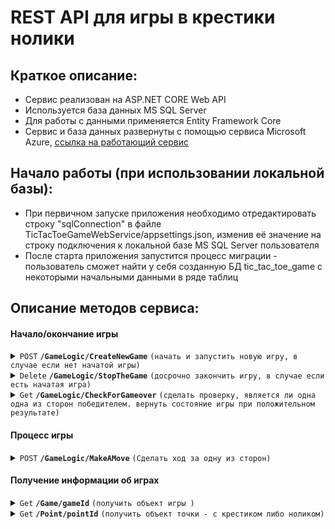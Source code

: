 # REST API для игры в крестики нолики

## Краткое описание:

- Сервис реализован на ASP.NET CORE Web API
- Используется база данных MS SQL Server
- Для работы с данными применяется Entity Framework Core
- Сервис и база данных развернуты с помощью сервиса Microsoft Azure, [ссылка на работающий сервис](https://tictactoegamewebservice.azurewebsites.net/swagger/index.html)

## Начало работы (при использовании локальной базы):

- При первичном запуске приложения необходимо отредактировать строку "sqlConnection" в файле TicTacToeGameWebService/appsettings.json, изменив её значение на строку подключения к локальной базе MS SQL Server пользователя
- После старта приложения запустится процесс миграции - пользователь сможет найти у себя созданную БД tic_tac_toe_game с некоторыми начальными данными в ряде таблиц

## Описание методов сервиса:

#### Начало/окончание игры

<details>
 <summary><code>POST</code> <code><b>/GameLogic/CreateNewGame</b></code> <code>(начать и запустить новую игру, в случае если нет начатой игры)</code></summary>

##### Параметры
  
> Нет параметров

##### Поддерживаемые типы содержимого запросов:
- `application/json-patch+json`
- `application/json`
- `text/json`
- `application/*+json`
  
##### Тело запроса

> | Имя параметра     | Тип данных| Описание                                                                                |
> |-------------------|-----------|-----------------------------------------------------------------------------------------|
> | crossesPlayerName | string    | Имя игрока, играющего крестиками                                                        |
> | noughtPlayerName  | string    | Имя игрока, играющего ноликами                                                          |

##### Возможные ответы

> | http код      | тип содержимого                   | ответ                                                                     |
> |---------------|-----------------------------------|---------------------------------------------------------------------------|
> | `201`         | `text/plain;charset=UTF-8`        | См. "Образец тела ответа с кодом 201" ниже                                |
> | `400`         | `text/plain;charset=UTF-8`        | `There is already one running game. It's impossible to add a second one`  |
> | `500`         | `text/html;charset=utf-8`         | `Internal server error. Something went wrong inside CreateNewGame action` |                                                                     
##### Тело ответа с кодом 201
 
> | Имя параметра     | Тип данных| Описание                                                                                |
> |-------------------|-----------|-----------------------------------------------------------------------------------------|
> | gameStatus        | string    | Статус игры (при создании игры - "Running")                                             |
> | crossesPlayerName | string    | Имя игрока, играющего крестиками                                                        |
> | noughtPlayerName  | string    | Имя игрока, играющего ноликами                                                          |
> | winnerPlayerName  | string    | Имя победившего в игре игрока (при создании игры - "No one")                            |  
> | startTime         | Datetime  | Дата и время начала игры                                                                |
> | endTime           | Datetime  | Дата и время окончания игры (при создании игры - нет значения)                          |
  
##### Образец тела ответа с кодом 201
  
> ```javascript
> {
>  "gameStatus": "Running",
>  "crossesPlayerName": "string",
>  "noughtsPlayerName": "string",
>  "winnerPlayerName": "No one",
>  "startTime": "2023-03-10T22:03:45.643",
>  "endTime": null
> }
> ```
  
##### Обрезец заголовков ответа с кодом 201
> ```javascript
>  content-length: 163 
>  content-type: application/json; charset=utf-8 
>  date: Fri,10 Mar 2023 19:43:33 GMT 
>  location: https://localhost:7152/Game/21 
>  server: Kestrel 
>  ```  

  
##### Образец cURL

> ```javascript
>  curl -X 'POST' \
>  'https://localhost:7152/GameLogic/CreateNewGame' \
>  -H 'accept: */*' \
>  -H 'Content-Type: text/json' \
>  -d '{
>  "crossesPlayerName": "string",
>  "noughtPlayerName": "string"
>  }'
> ```

</details>

<details>
 <summary><code>Delete</code> <code><b>/GameLogic/StopTheGame</b></code> <code>(досрочно закончить игру, в случае если есть начатая игра)</code></summary>

##### Параметры
  
> Нет параметров
  
##### Тело запроса

> Нет параметров

##### Возможные ответы

> | http код      | тип содержимого                   | ответ                                                                     |
> |---------------|-----------------------------------|---------------------------------------------------------------------------|
> | `200`         | `application/json; charset=utf-8` | См. "Образец тела ответа с кодом 200" ниже                                |
> | `404`         | `text/plain;charset=UTF-8`        | `There are no running games`                                              |
> | `500`         | `text/html;charset=utf-8`         | `Internal server error. Something went wrong inside StopGameExplicitly action` |                      

##### Тело ответа с кодом 200
 
> | Имя параметра     | Тип данных| Описание                                                                                |
> |-------------------|-----------|-----------------------------------------------------------------------------------------|
> | gameStatus        | string    | Статус игры (при окончании игры - "Finished")                                           |
> | crossesPlayerName | string    | Имя игрока, играющего крестиками                                                        |
> | noughtPlayerName  | string    | Имя игрока, играющего ноликами                                                          |
> | winnerPlayerName  | string    | Имя победившего в игре игрока (при досрочном окончании игры - "No one")                 |  
> | startTime         | Datetime  | Дата и время начала игры                                                                |
> | endTime           | Datetime  | Дата и время окончания игры                                                             |
  
##### Образец тела ответа с кодом 200
  
> ```javascript
> {
>  "gameStatus": "Finished",
>  "crossesPlayerName": "Player1",
>  "noughtsPlayerName": "Player2",
>  "winnerPlayerName": "No one",
>  "startTime": "2023-03-14T11:10:15.27",
>  "endTime": "2023-03-14T11:10:23.9978058+03:00"
> }
> ```
  
##### Обрезец заголовков ответа с кодом 200
> ```javascript
>   content-length: 197 
>   content-type: application/json; charset=utf-8 
>   date: Tue,14 Mar 2023 08:28:12 GMT 
>   server: Kestrel 
>  ```  

  
##### Образец cURL

> ```javascript
>  curl -X 'DELETE' \
>   'https://localhost:7152/GameLogic/StopTheGame' \
>   -H 'accept: */*'
> ```

</details>

<details>
 <summary><code>Get</code> <code><b>/GameLogic/CheckForGameover</b></code> <code>(сделать проверку, является ли одна одна из сторон победителем. вернуть состояние игры при положительном результате)</code></summary>

##### Примечание

> Подразумевается, что для корректной логики игры клиент будет вызывать данный метод после каждого хода одной из сторон

##### Параметры
  
> Нет параметров
  
##### Тело запроса

> Нет параметров

##### Возможные ответы

> | http код      | тип содержимого                   | ответ                                                                     |
> |---------------|-----------------------------------|---------------------------------------------------------------------------|
> | `200`         | `application/json; charset=utf-8` | См. "Образец тела ответа с кодом 200" ниже                                |
> | `204`         | `-`                               | - (отсутствие результата обозначает, что победителей пока нет)            |
> | `404`         | `text/plain;charset=UTF-8`        | `There are no running games`                                              |
> | `500`         | `text/html;charset=utf-8`         | `Internal server error. Something went wrong inside StopGameExplicitly action` |                      

##### Тело ответа с кодом 200
 
> | Имя параметра     | Тип данных| Описание                                                                                |
> |-------------------|-----------|-----------------------------------------------------------------------------------------|
> | gameStatus        | string    | Статус игры (при окончании игры - "Finished")                                           |
> | crossesPlayerName | string    | Имя игрока, играющего крестиками                                                        |
> | noughtPlayerName  | string    | Имя игрока, играющего ноликами                                                          |
> | winnerPlayerName  | string    | Имя победившего в игре игрока                                                           |  
> | startTime         | Datetime  | Дата и время начала игры                                                                |   
> | endTime           | Datetime  | Дата и время окончания игры                                                             |   
  
  
##### Образец тела ответа с кодом 200 ( в случае победы игрока, играющего крестиками)
  
> ```javascript
> {
>   "gameStatus": "Finished",
>   "crossesPlayerName": "Player1",
>   "noughtsPlayerName": "Player2",
>   "winnerPlayerName": "Player1",
>   "startTime": "2023-03-14T11:40:50.2",
>   "endTime": "2023-03-14T11:47:20.1103719+03:00"
> }
> ```
  
##### Обрезец заголовков ответа с кодом 200
> ```javascript
>    content-length: 196 
>    content-type: application/json; charset=utf-8 
>    date: Tue,14 Mar 2023 08:47:19 GMT 
>    server: Kestrel 
>  ```  

  
##### Образец cURL

> ```javascript
>  curl -X 'GET' \
>   'https://localhost:7152/GameLogic/CheckForGameover' \
>   -H 'accept: */*'
> ```

</details>

#### Процесс игры

<details>
 <summary><code>POST</code> <code><b>/GameLogic/MakeAMove</b></code> <code>(Сделать ход за одну из сторон)</code></summary>

##### Параметры
  
> Нет параметров

##### Поддерживаемые типы содержимого запросов:
- `application/json-patch+json`
- `application/json`
- `text/json`
- `application/*+json`
  
##### Тело запроса

> | Имя параметра     | Тип данных| Описание                                                                                |
> |-------------------|-----------|-----------------------------------------------------------------------------------------|
> | gameSideId        | int       | Идентификатор стороны игры, где 1 - крестики, 2 - нолики                                |
> | x                 | int       | Координата по оси X (от 0 до 2)                                                         |
> | y                 | int       | Координата по оси Y (от 0 до 2)                                                         |

##### Возможные ответы

> | http код      | тип содержимого                   | ответ                                                                         |
> |---------------|-----------------------------------|-------------------------------------------------------------------------------|
> | `201`         | `text/plain;charset=UTF-8`        | См. "Образец тела ответа с кодом 201" ниже                                    |
> | `400`         | `text/plain;charset=UTF-8`        | `Now it's not a turn of noughts (crosses) to make a move`                     |
> | `400`         | `text/plain;charset=UTF-8`        | Ошибка валидации при неверно заданных значениях параметров (см. образец ниже) |                
> | `404`         | `text/plain;charset=UTF-8`        | `There are no running games`                                                  |
> | `500`         | `text/plain;charset=UTF-8`        | `Internal server error. Something went wrong inside MakeAMove action`         |

##### Тело ответа с кодом 201
 
> | Имя параметра     | Тип данных| Описание                                                                                |
> |-------------------|-----------|-----------------------------------------------------------------------------------------|
> | xValue            | string    | Координата по оси X                                                                     |
> | yValue            | string    | Координата по оси Y                                                                     |
> | gameSide          | string    | Наименование команды (Noughts, Crosses)                                                 |
  
##### Образец тела ответа с кодом 201
  
> ```javascript
> {
>   "xValue": 0,
>   "yValue": 1,
>   "gameSide": "Noughts"
> }
> ```
  
##### Обрезец заголовков ответа с кодом 201
> ```javascript
>   content-length: 44 
>   content-type: application/json; charset=utf-8 
>   date: Tue,14 Mar 2023 09:19:12 GMT 
>   location: https://localhost:7152/Point/7 
>   server: Kestrel 
>  ```  

  
##### Образец cURL

> ```javascript
> curl -X 'POST' \
>   'https://localhost:7152/GameLogic/MakeAMove' \
>   -H 'accept: */*' \
>   -H 'Content-Type: application/json-patch+json' \
>   -d '{
>   "gameSideId": 2,
>   "x": 0,
>   "y": 1
> }'
> ```

##### Образец ошибки валидации (ответ с кодом 400)

> ```javascript
> "errors": {
>     "X": [
>       "The field X must be between 0 and 2."
>     ]
>   },
>   "type": "https://tools.ietf.org/html/rfc7231#section-6.5.1",
>   "title": "One or more validation errors occurred.",
>   "status": 400,
>   "traceId": "00-d3a65851972f12e771cebd15589b420b-a10c15b2a08fd23b-00"
> ```

</details>

#### Получение информации об играх

<details>
 <summary><code>Get</code> <code><b>/Game/gameId</b></code> <code>(получить объект игры )</code></summary>

##### Примечание

> При успешном создании новой игры (`POST` `/GameLogic/CreateNewGame`) в заголовке location ответа со статусом 201 содержится uri для вызова данного метода (например, `location: https://localhost:7152/Game/21`) 

##### Параметры
  
> | Имя параметра     | Тип данных| Описание                                                                                |
> |-------------------|-----------|-----------------------------------------------------------------------------------------|
> | gameId            | int       | Идентификатор объекта игры                                                              |
  
##### Тело запроса

> Нет параметров

##### Возможные ответы

> | http код      | тип содержимого                   | ответ                                                                   |
> |---------------|-----------------------------------|-------------------------------------------------------------------------|
> | `200`         | `application/json; charset=utf-8` | См. "Образец тела ответа с кодом 200" ниже                              |
> | `404`         | `text/plain;charset=UTF-8`        | `Game with this id doesn't exist`                                       |
> | `500`         | `text/html;charset=utf-8`         | `Internal server error. Something went wrong inside GetGameById action` |                      

##### Тело ответа с кодом 200
 
> | Имя параметра     | Тип данных| Описание                                                                                |
> |-------------------|-----------|-----------------------------------------------------------------------------------------|
> | gameStatus        | string    | Статус игры                                                                             |   
> | crossesPlayerName | string    | Имя игрока, играющего крестиками                                                        |
> | noughtPlayerName  | string    | Имя игрока, играющего ноликами                                                          |
> | winnerPlayerName  | string    | Имя победившего в игре игрока                                                           |  
> | startTime         | Datetime  | Дата и время начала игры                                                                |   
> | endTime           | Datetime  | Дата и время окончания игры                                                             |   
  
  
##### Образец тела ответа с кодом 200
  
> ```javascript
> {
>   "gameStatus": "Finished",
>   "crossesPlayerName": "Player1",
>   "noughtsPlayerName": "Player2",
>   "winnerPlayerName": "Player1",
>   "startTime": "2023-03-14T11:37:09.877",
>   "endTime": "2023-03-14T11:38:23.893"
> }
> ```
  
##### Обрезец заголовков ответа с кодом 200
> ```javascript
>    content-length: 185 
>    content-type: application/json; charset=utf-8 
>    date: Tue,14 Mar 2023 10:18:30 GMT
>    server: Kestrel 
>  ```  

  
##### Образец cURL

> ```javascript
> curl -X 'GET' \
>   'https://localhost:7152/Game/4' \
>   -H 'accept: */*'
> ```

</details>

<details>
 <summary><code>Get</code> <code><b>/Point/pointId</b></code> <code>(получить объект точки - с крестиком либо ноликом)</code></summary>

##### Примечание

> - При успешном создании новой точки (ходе одной из сторон игры) (`POST` `/GameLogic/MakeAMove`) в заголовке location ответа со статусом 201 содержится uri для вызова данного метода (например, `location: https://localhost:7152/Point/8`) 
> - Можно получить объект лишь для точки, задействованной в текущей активной игре

##### Параметры
  
> | Имя параметра     | Тип данных| Описание                                                                                |
> |-------------------|-----------|-----------------------------------------------------------------------------------------|
> | pointId            | int       | Идентификатор объекта точки                                                            |
  
##### Тело запроса

> Нет параметров

##### Возможные ответы

> | http код      | тип содержимого                   | ответ                                                                    |
> |---------------|-----------------------------------|--------------------------------------------------------------------------|
> | `200`         | `application/json; charset=utf-8` | См. "Образец тела ответа с кодом 200" ниже                               |
> | `404`         | `text/plain;charset=UTF-8`        | `Point with this id doesn't exist`                                       |
> | `500`         | `text/html;charset=utf-8`         | `Internal server error. Something went wrong inside GetPointById action` |                      

##### Тело ответа с кодом 200
 
> | Имя параметра     | Тип данных| Описание                                                                                |
> |-------------------|-----------|-----------------------------------------------------------------------------------------|
> | xValue            | string    | Координата по оси X                                                                     |
> | yValue            | string    | Координата по оси Y                                                                     |
> | gameSide          | string    | Наименование команды (Noughts, Crosses)                                                 |
  
##### Образец тела ответа с кодом 200
  
> ```javascript
> {
>   "xValue": 1,
>   "yValue": 2,
>   "gameSide": "Crosses"
> }
> ```
  
##### Обрезец заголовков ответа с кодом 200
> ```javascript
>  content-length: 44 
>  content-type: application/json; charset=utf-8 
>  date: Tue,14 Mar 2023 11:27:25 GMT 
>  server: Kestrel 
>  ```  

  
##### Образец cURL

> ```javascript
> curl -X 'GET' \
>   'https://localhost:7152/Point/8' \
>   -H 'accept: */*'
> ```

</details>
